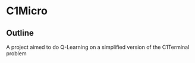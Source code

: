 # C1Micro
## Outline

A project aimed to do Q-Learning on a simplified version of the C1Terminal problem